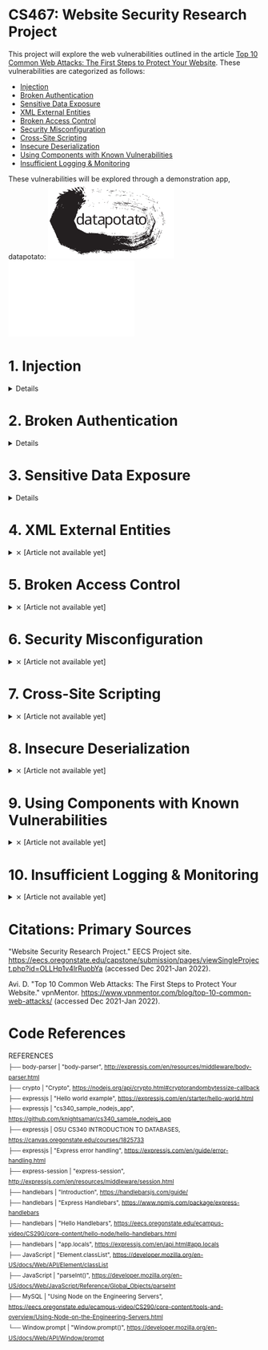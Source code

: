 # CS467: Website Security Research Project

This project will explore the web vulnerabilities outlined in the article <a href="https://www.vpnmentor.com/blog/top-10-common-web-attacks/">Top 10 Common Web Attacks: The First Steps to Protect Your Website</a>. These vulnerabilities are categorized as follows:

* [Injection](#1-injection)
* [Broken Authentication](#2-broken-authentication)
* [Sensitive Data Exposure](#3-sensitive-data-exposure)
* [XML External Entities](#4-xml-external-entities)
* [Broken Access Control](#5-broken-access-control)
* [Security Misconfiguration](#6-security-misconfiguration)
* [Cross-Site Scripting](#7-cross-site-scripting)
* [Insecure Deserialization](#8-insecure-deserialization)
* [Using Components with Known Vulnerabilities](#9-using-components-with-known-vulnerabilities)
* [Insufficient Logging & Monitoring](#10-insufficient-logging--monitoring)

These vulnerabilities will be explored through a demonstration app, datapotato:
<img src="https://github.com/howed-neighbor/CS467/blob/main/public/readmeImages/datapotato_black.svg#gh-light-mode-only" width=50% height=50%>
<img src="https://github.com/howed-neighbor/CS467/blob/main/public/readmeImages/datapotato_white.svg#gh-dark-mode-only" width=50% height=50%>

# 1. Injection 
<details>
  <summary>
    Details
  </summary>
  
### Description

  |Source|Definition|
  |---|---|
  |Wikipedia|**Code injection** is the exploitation of a computer bug that is caused by processing invalid data|
  |OWASP|**Injection** is an attacker’s attempt to send data to an application in a way that will change the meaning of commands being sent to an interpreter|
  |IBM|This type of attack allows an attacker to **inject code** into a program or query or inject malware onto a computer in order to execute remote commands that can read or modify a database, or change data on a web site|
  
  These definitions are intentionally broad, as this concept appears in many environments. Our sources above list multiple subcategories of injection vulnerabilities:
  
  * Wikipedia: SQL injection, Cross-site scripting, Dynamic evaluation vulnerabilities, Object injection, Remote file injection, Format specifier injection, Shell injection
  * OWASP: SQL queries, LDAP queries, Operating system command interpreters, Any program invocation, XML documents, HTML documents, JSON structures, HTTP headers, File paths, URLs, A variety of expression languages
  * IBM: Blind SQL Injection, Blind XPath Injection, Buffer Overflow, Format String Attack, LDAP Injection, OS Commanding, SQL Injection, SSI Injection, XPath Injection
  
  ---
  
### Demonstration
  We'll focus on a specific flavor of injection vulnerability, SQLi (SQL injection).
  
  In this example, users are able to submit a request for data, for any individual user:
  
  > <img src="https://github.com/howed-neighbor/CS467/blob/main/public/readmeImages/enterUserName1.PNG">
  
  This sends the following request to our SQL table:
  
  ```
  SELECT userName, userData FROM `Users` WHERE userName='user1'
  ```
  
  Result:
  
  |userName|userData|
  |---|---|
  |user1|user1's data|
  
  Now, let's inject a logical statement that our developers probably didn't intend to be used.  
  (This statement closes an open string, adds a logical OR, and comments out the rest of the SQL request body):
  
  > <img src="https://github.com/howed-neighbor/CS467/blob/main/public/readmeImages/enterUserName2.PNG">
  
  ```
  SELECT userName, userData FROM `Users` WHERE userName='user1' or TRUE
  ```
  
  This returns all rows in our table, because TRUE always evaluates to TRUE:
  
  |userName|userData|
  |---|---|
  |user1|user1's data|
  |user2|user2's data|
  |user3|user3's data|
  |[...]|[...]|
  
  You can try a live demo of this here (requires connection to OSU VPN):
  <a href="http://flip3.engr.oregonstate.edu:37773/injection#demonstration">[LINK TO WEB APP]</a>
  
  In this example, we've allowed the user to execute arbitrary SQL queries on our database. Our data is no longer secure or reliable. 
 
  ---  

### Remediation
  
  Remediation for injection vulnerabilities are specific to the context of the application. We will provide recommendations for the specific example above.
  
  OWASP advises vulnerabilities like the SQLi example above are failures of the **injection context**, specifically the SQL query. OWASP recommends the first defense in this context is escaping, in which we ensure data is treated like data, rather than an extension of the functionality or logic the query.
  
  MariaDB provides a method to bind data values to our query at the time it is executed, preventing the injection of additional commands.
  
  We'll convert our SQL query to a paramaterized query:
  
  ```
  SELECT userName, userData FROM `Users` WHERE userName=?
  ```
  
  This time, if you didn't enter a valid userName, you won't retrieve any results, since "user1' or TRUE; #" is not a valid user. This query is hardened against arbitrary SQL commands entered by our users.
 
  ---
  
### Citations: Injection
  "Code injection." Wikipedia.
  https://en.wikipedia.org/wiki/Code_injection (accessed Jan 29, 2022).
  
  J. Williams. "Injection Theory". OWASP.
  https://owasp.org/www-community/Injection_Theory (accessed Jan 29, 2022).
  
  "Injection Attacks." IBM.
  https://www.ibm.com/docs/en/snips/4.6.0?topic=categories-injection-attacks (accessed Jan 29, 2022).
  
  "PREPARE Statement". MariaDB.
  https://mariadb.com/kb/en/prepare-statement/ (accessed Feb 10, 2022)
</details>

# 2. Broken Authentication
<details>
  <summary>
    Details
  </summary>
  
### Description
  |Source|Definition|
  |---|---|
  |OWASP|(now referred to as Identification and Authentication Failures) Confirmation of the user's identity, authentication, and session management is critical to protect against **authentication-related attacks**|
  |IBM| This type of attack targets and attempts to **exploit the authentication process** a web site uses to verify the identity of a user, service, or application|
  
  This is another broad category. There are many types of authentication in use. IBM divides these attacks into 3 categories:
  * Brute force
  * Insufficient authentication
  * Weak password recovery
  
  Our app won't implement a password recovery system, so we'll focus on the other two attacks.
  
  ---
  
### Demonstration
  The most basic attack in this category is brute force, either guessing credentials or using an automated process to gain access to restricted systems or data.
  
  We've set up an `/admin` route that allows direct read accesss for our web app's data. To access this route, you'll need to know the admin username an password.
  
  To make it easy, we'll pick one of the [OWASP Top 10000 Worst Passwords](https://github.com/OWASP/passfault/blob/master/wordlists/wordlists/10k-worst-passwords.txt). Can you guess which one it is?
  
  > <img src="https://github.com/howed-neighbor/CS467/blob/main/public/readmeImages/admin.PNG">
  
  If you brute-forced this answer and visit the [ADMIN page](http://flip3.engr.oregonstate.edu:37773/admin) (requires connection to OSU VPN), you'll see all our user data.
  
  ---
  
### Remediation
  
  There are multiple ways we can harden our app against this vulnerability.
  
  First, we'll change the password to something harder to guess. Because password strength recommendations vary widely, we'll combine recommendations from a few sources:
  
  |Source|Recommendation|
  |---|---|
  |[OWASP Authentication Cheat Sheet](https://cheatsheetseries.owasp.org/cheatsheets/Authentication_Cheat_Sheet.html)|Minimum length of the passwords should be enforced by the application. Passwords shorter than 8 characters are considered to be weak
  |[OWASP Authentication Cheat Sheet](https://cheatsheetseries.owasp.org/cheatsheets/Authentication_Cheat_Sheet.html)|Maximum password length should not be set too low, as it will prevent users from creating passphrases. A common maximum length is 64 characters [...] It is important to set a maximum password length to prevent long password Denial of Service attacks.|
  |[IBM Password Guidelines](https://www.ibm.com/docs/en/partnerengagemanager?topic=overview-password-guidelines)|A length of 15-50 characters|
  |[IBM Password Guidelines](https://www.ibm.com/docs/en/partnerengagemanager?topic=overview-password-guidelines)|A combination of at least two-character types from the following options: uppercase[A-Z], lowercase[a-z], number[0-9], and special characters. The valid non-alphabetic characters include the following characters hyphen (-), underscore (_), period (.), and special characters such as !@#$%&|
  
  We'll also use a password strength meter application like [zxcvbn](https://github.com/dropbox/zxcvbn) to ensure the password we pick is safe against brute force attacks. (See also: [interactive web implementation of zxcvbn](https://lowe.github.io/tryzxcvbn/))
  
  Now that we've got our strong password, we'll salt it and hash it using the [Crypto nodejs module](https://nodejs.org/api/crypto.html) before saving it in our database. This fixes two more vulnerabilities:
  
  Salting: This is a randomized string concatenated with the password before hashing, to ensure that if the hashing mechanism is compromised, an attacker can't automatically solve for all the other passwords in the database.
  
  Hashing: This increases the complexity of the plaintext password before saving it to our database, ensuring someone with access to the database can't read the plaintext version of the password.
  
  These changes are impemented on our user <code>superAdmin</code>, and will be implemented in the hardened web app.
  
  ---
  
### Citations: Broken Authentication
  "A07:2021 – Identification and Authentication Failures". OWASP top 10:2021.
  https://owasp.org/Top10/A07_2021-Identification_and_Authentication_Failures/ (accessed Feb 10, 2022).
  
  "Authentication attacks". IBM.
  https://www.ibm.com/docs/en/snips/4.6.0?topic=categories-authentication-attacks (accessed Feb 10, 2022).
  
  D. Whitelegg. "Scan your app to find and fix OWASP Top 10 - 2017 vulnerabilities". IBM Developer.
  https://developer.ibm.com/tutorials/se-owasp-top10/ (accessed Feb 10, 2022).
  
  "10k-worst-passwords.txt". OWASP / passfault.
  https://github.com/OWASP/passfault/blob/master/wordlists/wordlists/10k-worst-passwords.txt (accessed Feb 10, 2022).

  "Authentication Cheat Sheet". OWASP Cheat Sheet Series.
  https://cheatsheetseries.owasp.org/cheatsheets/Authentication_Cheat_Sheet.html (accessed Feb 12, 2022).
  
  "Password guidelines". Search in IBM Sterling Partner Engagement Manager.
  https://www.ibm.com/docs/en/partnerengagemanager?topic=overview-password-guidelines (accessed Feb 12, 2022).
  
  "zxcvbn". dropbox / zxcvbn.
  https://github.com/dropbox/zxcvbn (accessed Feb 12, 2022).
  
  "demo". zxcvbn tests.
  https://lowe.github.io/tryzxcvbn/ (accessed Feb 12, 2022).
  
  "Crypto". Crypto | Node.js.
  https://nodejs.org/api/crypto.html (accessed Feb 12, 2022).

  "How to use the crypto module". Node.js.
  https://nodejs.org/en/knowledge/cryptography/how-to-use-crypto-module/ (accessed Feb 13, 2022).
 </details>
  
# 3. Sensitive Data Exposure
<details>
  <summary>
    Details
  </summary>
  
### Description
  |Source|Definition|
  |---|---|
  |OWASP|(See "Cryptographic Failures")[...] the focus is on **failures related to cryptography** (or lack thereof) [...] (which) often lead to exposure of sensitive data"
  |vpnMentor|Secret data usually needs to be **protected with encryption** and other cryptographic algorithms|
  
### Demonstration
  
  As mentioned above, any endpoint that can access our user data will be able to see the userData column in plaintext. (Users on the OSU VPN can use the exploit in the [Broken Authentication](#2-broken-authentication) section to access this data.) 
  
  > <img src="https://github.com/howed-neighbor/CS467/blob/main/public/readmeImages/userData.PNG">
  
### Remediation
  
  The most direct route for us to fix this is to encrypt our users' data.
  
  Fortunately, the <code>crypto</code> nodejs module we're using to salt and hash our user passwords also includes <code>cipher</code> and <code>decipher</code> classes we can use to encrypt this part of our database.
  
  (OSU VPN users only) This utility is live on the [/admin route](http://flip3.engr.oregonstate.edu:37773/admin) and you can see a snapshot of the web app utility here.
  
  <img src="https://github.com/howed-neighbor/CS467/blob/main/public/readmeImages/encrypt1of3.png">
  <img src="https://github.com/howed-neighbor/CS467/blob/main/public/readmeImages/encrypt1of3.png">
  <img src="https://github.com/howed-neighbor/CS467/blob/main/public/readmeImages/encrypt1of3.png">
  
### Citations: Sensitive Data Exposure
  
  "A02:2021 – Cryptographic Failures". OWASP Top 10:2021.
  https://owasp.org/Top10/A02_2021-Cryptographic_Failures/ (accessed Feb 13, 2022).
  
  Avi. D. "Top 10 Common Web Attacks: The First Steps to Protect Your Website." vpnMentor.
  https://www.vpnmentor.com/blog/top-10-common-web-attacks/ (accessed Feb 13, 2022).
  
  "Crypto". Crypto | Node.js.
  https://nodejs.org/api/crypto.html#class-cipher (accessed Feb 16, 2022).
  
</details>

# 4. XML External Entities
<details>
  <summary>
    ⨯ [Article not available yet]
  </summary>
  
### Description
  ---
### Demonstration
  ---
### Remediation
  ---
### Citations: XML External Entities
</details>

# 5. Broken Access Control
<details>
  <summary>
    ⨯ [Article not available yet]
  </summary>
  
### Description
  ---
### Demonstration
  ---
### Remediation
  ---
### Citations: Broken Access Control
</details>

# 6. Security Misconfiguration
<details>
  <summary>
    ⨯ [Article not available yet]
  </summary>
  
### Description
  ---
### Demonstration
  ---
### Remediation
  ---
### Citations: Security Misconfiguration
</details>

# 7. Cross-Site Scripting
<details>
  <summary>
    ⨯ [Article not available yet]
  </summary>
  
### Description
  ---
### Demonstration
  ---
### Remediation
  ---
### Citations: Cross-Site Scripting
</details>

# 8. Insecure Deserialization
<details>
  <summary>
    ⨯ [Article not available yet]
  </summary>
  
### Description
  ---
### Demonstration
  ---
### Remediation
  ---
### Citations: Insecure Deserialization
</details>

# 9. Using Components with Known Vulnerabilities
<details>
  <summary>
    ⨯ [Article not available yet]
  </summary>
  
### Description
  ---
### Demonstration
  ---
### Remediation
  ---
### Citations: Using Components with Known Vulnerabilities
</details>

# 10. Insufficient Logging & Monitoring
<details>
  <summary>
    ⨯ [Article not available yet]
  </summary>
  
### Description
  ---
### Demonstration
  ---
### Remediation
  ---
### Citations: Insufficient Logging & Monitoring
</details>

# Citations: Primary Sources

"Website Security Research Project." EECS Project site.
https://eecs.oregonstate.edu/capstone/submission/pages/viewSingleProject.php?id=OLLHp1v4lrRuobYa (accessed Dec 2021-Jan 2022).

Avi. D. "Top 10 Common Web Attacks: The First Steps to Protect Your Website." vpnMentor.
https://www.vpnmentor.com/blog/top-10-common-web-attacks/ (accessed Dec 2021-Jan 2022).

# Code References

REFERENCES  
<sub>
├── body-parser		| "body-parser", http://expressjs.com/en/resources/middleware/body-parser.html  
├── crypto			| "Crypto", https://nodejs.org/api/crypto.html#cryptorandombytessize-callback  
├── expressjs		| "Hello world example", https://expressjs.com/en/starter/hello-world.html  
├── expressjs		| "cs340_sample_nodejs_app", https://github.com/knightsamar/cs340_sample_nodejs_app  
├── expressjs		| OSU CS340 INTRODUCTION TO DATABASES, https://canvas.oregonstate.edu/courses/1825733  
├── expressjs		| "Express error handling", https://expressjs.com/en/guide/error-handling.html  
├── express-session	| "express-session", http://expressjs.com/en/resources/middleware/session.html  
├── handlebars		| "Introduction", https://handlebarsjs.com/guide/  
├── handlebars		| "Express Handlebars", https://www.npmjs.com/package/express-handlebars  
├── handlebars		| "Hello Handlebars", https://eecs.oregonstate.edu/ecampus-video/CS290/core-content/hello-node/hello-handlebars.html  
├── handlebars		| "app.locals", https://expressjs.com/en/api.html#app.locals  
├── JavaScript		| "Element.classList", https://developer.mozilla.org/en-US/docs/Web/API/Element/classList  
├── JavaScript 		| "parseInt()", https://developer.mozilla.org/en-US/docs/Web/JavaScript/Reference/Global_Objects/parseInt  
├── MySQL			| "Using Node on the Engineering Servers", https://eecs.oregonstate.edu/ecampus-video/CS290/core-content/tools-and-overview/Using-Node-on-the-Engineering-Servers.html  
└── Window.prompt 	| "Window.prompt()", https://developer.mozilla.org/en-US/docs/Web/API/Window/prompt  
</sub>
